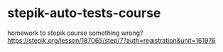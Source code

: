 # stepik-auto-tests-course
homework to stepik course
something wrong? https://stepik.org/lesson/187065/step/7?auth=registration&unit=161976

